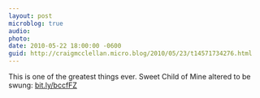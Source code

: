 ```yaml
---
layout: post
microblog: true
audio: 
photo: 
date: 2010-05-22 18:00:00 -0600
guid: http://craigmcclellan.micro.blog/2010/05/23/t14571734276.html
---
```

This is one of the greatest things ever.  Sweet Child of Mine altered to be swung: [bit.ly/bccfFZ](http://bit.ly/bccfFZ)
